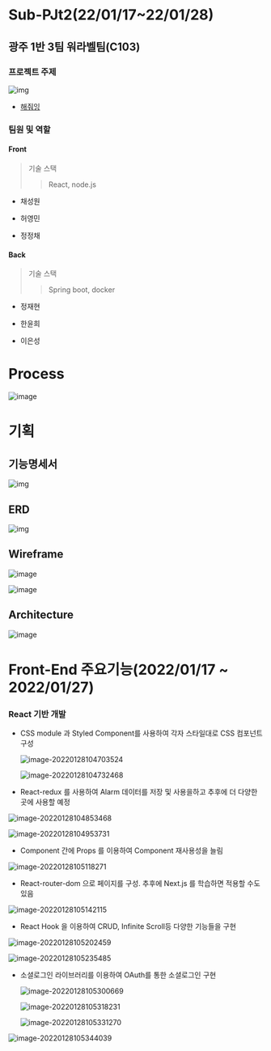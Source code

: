 # Sub-PJt2(22/01/17~22/01/28)

## 광주 1반 3팀 워라벨팀(C103)

### 프로젝트 주제

![img](https://lh4.googleusercontent.com/oPums7AlHUAoK6ajOFOygc62xgh6lRZrGzsUsoixM0djSyu6Mo_fcWgYrVSYKzf6wcozV321rSlhQkBHPVjxWuGwuOEWBAi7sjlDdhszng2PubQYSITbpp_vfRpR4UgYii6JSNIYqJRw)

- [해줘잉](https://www.notion.so/a77c5dd7219144b88b7a64f43b3a7d18)



### 팀원 및 역할

#### Front 

> 기술 스택
>
> > React, node.js

- 채성원

- 허영민

- 정정채

#### Back 

> 기술 스택
>
> > Spring boot, docker

- 정재현

- 한윤희
- 이은성

# Process

![image](/uploads/1bca25d088e1606376695e2084a14fad/image.png)



# 기획

## 기능명세서

![img](https://lh4.googleusercontent.com/IJMfBvVNtFc4NIT6XInFkoKHasa817vRWIWxKaQGN9_W-i2yCZUMqg0kuQ3DdnYwzYPfvZBAiwNtdmJhvD3s500nGRmrGQ1wqYmmU6vOINn8nPgIUBgrf6PvAfZk2W7s6ZJuHQvPla0a)



## ERD

![img](https://lh5.googleusercontent.com/qEL0yH0_9cWDbe9f3x2pYBrrrbWWN8Fyn8EpMYTGyaEbOJWcL4el59ci758fhm-UIlJLrwxs38dSceF8H_TuNYQ2AkljL3f_7Q_tI1djsNDBBlqCmjwTI3O2zP3HHQVRs9cXn3YbQ7OZ)



## Wireframe

![image](/uploads/65dd3f428b322ab9b8bde46fd8b99bf6/image.png)

![image](/uploads/ea8382e0aab73bc557056878b4c4b5a2/image.png)



## Architecture

![image](/uploads/fd41573ef5d016cef6d24ccadceb8bff/image.png)





# Front-End 주요기능(2022/01/17 ~ 2022/01/27)

### React 기반 개발

- CSS module 과 Styled Component를 사용하여 각자 스타일대로 CSS 컴포넌트 구성

  ![image-20220128104703524](.\README.assets\image-20220128104703524.png)

  ![image-20220128104732468](.\README.assets\image-20220128104732468.png)

  

- React-redux 를 사용하여 Alarm 데이터를 저장 및 사용을하고 추후에 더 다양한 곳에 사용할 예정

![image-20220128104853468](.\README.assets\image-20220128104853468.png)

![image-20220128104953731](.\README.assets\image-20220128104953731.png)



- Component 간에 Props 를 이용하여 Component 재사용성을 늘림

![image-20220128105118271](.\README.assets\image-20220128105118271.png)

- React-router-dom 으로 페이지를 구성. 추후에 Next.js 를 학습하면 적용할 수도 있음

![image-20220128105142115](.\README.assets\image-20220128105142115.png)

- React Hook 을 이용하여 CRUD, Infinite Scroll등 다양한 기능들을 구현

![image-20220128105202459](.\README.assets\image-20220128105202459.png)

![image-20220128105235485](.\README.assets\image-20220128105235485.png)

- 소셜로그인 라이브러리를 이용하여 OAuth를 통한 소셜로그인 구현

  ![image-20220128105300669](.\README.assets\image-20220128105300669.png)

  ![image-20220128105318231](.\README.assets\image-20220128105318231.png)

  ![image-20220128105331270](.\README.assets\image-20220128105331270.png)

![image-20220128105344039](.\README.assets\image-20220128105344039.png)



